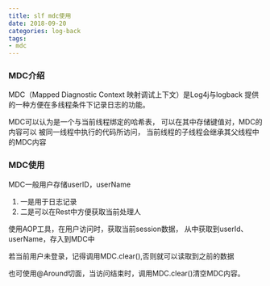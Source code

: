 ```yaml
---
title: slf mdc使用
date: 2018-09-20
categories: log-back
tags:
- mdc
---
```


### MDC介绍

MDC（Mapped Diagnostic Context 映射调试上下文）是Log4j与logback
提供的一种方便在多线程条件下记录日志的功能。

MDC可以认为是一个与当前线程绑定的哈希表， 可以在其中存储键值对，MDC的内容可以
被同一线程中执行的代码所访问， 当前线程的子线程会继承其父线程中的MDC内容

### MDC使用

MDC一般用户存储userID，userName

1. 一是用于日志记录
1. 二是可以在Rest中方便获取当前处理人

使用AOP工具，在用户访问时，获取当前session数据， 从中获取到userId、userName，存入到MDC中

若当前用户未登录，记得调用MDC.clear(),否则就可以读取到之前的数据

也可使用@Around切面，当访问结束时，调用MDC.clear()清空MDC内容。